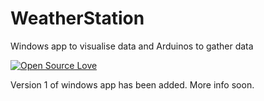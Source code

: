 # WeatherStation
Windows app to visualise data and Arduinos to gather data

[![Open Source Love](https://badges.frapsoft.com/os/v1/open-source.svg?v=103)](https://github.com/ellerbrock/open-source-badges/)

Version 1 of windows app has been added. More info soon.
